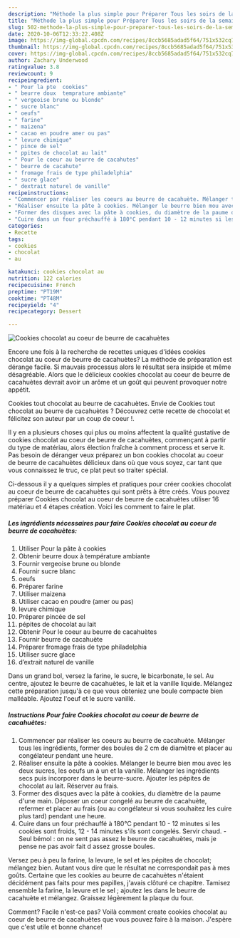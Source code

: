```yaml
---
description: "Méthode la plus simple pour Préparer Tous les soirs de la semaine Cookies chocolat au coeur de beurre de cacahuètes"
title: "Méthode la plus simple pour Préparer Tous les soirs de la semaine Cookies chocolat au coeur de beurre de cacahuètes"
slug: 502-methode-la-plus-simple-pour-preparer-tous-les-soirs-de-la-semaine-cookies-chocolat-au-coeur-de-beurre-de-cacahuetes
date: 2020-10-06T12:33:22.408Z
image: https://img-global.cpcdn.com/recipes/8ccb5685adad5f64/751x532cq70/cookies-chocolat-au-coeur-de-beurre-de-cacahuetes-photo-principale-de-la-recette.jpg
thumbnail: https://img-global.cpcdn.com/recipes/8ccb5685adad5f64/751x532cq70/cookies-chocolat-au-coeur-de-beurre-de-cacahuetes-photo-principale-de-la-recette.jpg
cover: https://img-global.cpcdn.com/recipes/8ccb5685adad5f64/751x532cq70/cookies-chocolat-au-coeur-de-beurre-de-cacahuetes-photo-principale-de-la-recette.jpg
author: Zachary Underwood
ratingvalue: 3.8
reviewcount: 9
recipeingredient:
- " Pour la pte  cookies"
- " beurre doux  temprature ambiante"
- " vergeoise brune ou blonde"
- " sucre blanc"
- " oeufs"
- " farine"
- " maizena"
- " cacao en poudre amer ou pas"
- " levure chimique"
- " pince de sel"
- " ppites de chocolat au lait"
- " Pour le coeur au beurre de cacahutes"
- " beurre de cacahute"
- " fromage frais de type philadelphia"
- " sucre glace"
- " dextrait naturel de vanille"
recipeinstructions:
- "Commencer par réaliser les coeurs au beurre de cacahuète. Mélanger tous les ingrédients, former des boules de 2 cm de diamètre et placer au congélateur pendant une heure."
- "Réaliser ensuite la pâte à cookies. Mélanger le beurre bien mou avec les deux sucres, les oeufs un à un et la vanille. Mélanger les ingrédients secs puis incorporer dans le beurre-sucre. Ajouter les pépites de chocolat au lait. Réserver au frais."
- "Former des disques avec la pâte à cookies, du diamètre de la paume d&#39;une main. Déposer un coeur congelé au beurre de cacahuète, refermer et placer au frais (ou au congélateur si vous souhaitez les cuire plus tard) pendant une heure."
- "Cuire dans un four préchauffé à 180°C pendant 10 - 12 minutes si les cookies sont froids, 12 - 14 minutes s&#39;ils sont congelés. Servir chaud.  Seul bémol : on ne sent pas assez le beurre de cacahuètes, mais je pense ne pas avoir fait d assez grosse boules."
categories:
- Recette
tags:
- cookies
- chocolat
- au

katakunci: cookies chocolat au 
nutrition: 122 calories
recipecuisine: French
preptime: "PT19M"
cooktime: "PT48M"
recipeyield: "4"
recipecategory: Dessert

---
```



![Cookies chocolat au coeur de beurre de cacahuètes](https://img-global.cpcdn.com/recipes/8ccb5685adad5f64/751x532cq70/cookies-chocolat-au-coeur-de-beurre-de-cacahuetes-photo-principale-de-la-recette.jpg)

Encore une fois à la recherche de recettes uniques d'idées cookies chocolat au coeur de beurre de cacahuètes? La méthode de préparation est dérange facile. Si mauvais processus alors le résultat sera insipide et même désagréable. Alors que le délicieux cookies chocolat au coeur de beurre de cacahuètes devrait avoir un arôme et un goût qui peuvent provoquer notre appétit.

Cookies tout chocolat au beurre de cacahuètes. Envie de Cookies tout chocolat au beurre de cacahuètes ? Découvrez cette recette de chocolat et félicitez son auteur par un coup de coeur !.

Il y en a plusieurs choses qui plus ou moins affectent la qualité gustative de cookies chocolat au coeur de beurre de cacahuètes, commençant à partir du type de matériau, alors élection fraîche à comment process et serve it. Pas besoin de déranger veux préparez un bon cookies chocolat au coeur de beurre de cacahuètes délicieux dans où que vous soyez, car tant que vous connaissez le truc, ce plat peut so traiter spécial.


Ci-dessous il y a quelques simples et pratiques pour créer cookies chocolat au coeur de beurre de cacahuètes qui sont prêts à être créés. Vous pouvez préparer Cookies chocolat au coeur de beurre de cacahuètes utiliser 16 matériau et 4 étapes création. Voici les comment to faire le plat.

<!--inarticleads1-->

##### Les ingrédients nécessaires pour faire Cookies chocolat au coeur de beurre de cacahuètes:

1. Utiliser  Pour la pâte à cookies
1. Obtenir  beurre doux à température ambiante
1. Fournir  vergeoise brune ou blonde
1. Fournir  sucre blanc
1.   oeufs
1. Préparer  farine
1. Utiliser  maizena
1. Utiliser  cacao en poudre (amer ou pas)
1.   levure chimique
1. Préparer  pincée de sel
1.   pépites de chocolat au lait
1. Obtenir  Pour le coeur au beurre de cacahuètes
1. Fournir  beurre de cacahuète
1. Préparer  fromage frais de type philadelphia
1. Utiliser  sucre glace
1.   d’extrait naturel de vanille


Dans un grand bol, versez la farine, le sucre, le bicarbonate, le sel. Au centre, ajoutez le beurre de cacahuètes, le lait et la vanille liquide. Mélangez cette préparation jusqu&#39;à ce que vous obteniez une boule compacte bien malléable. Ajoutez l&#39;oeuf et le sucre vanillé. 

<!--inarticleads2-->

##### Instructions Pour faire Cookies chocolat au coeur de beurre de cacahuètes:

1. Commencer par réaliser les coeurs au beurre de cacahuète. Mélanger tous les ingrédients, former des boules de 2 cm de diamètre et placer au congélateur pendant une heure.
1. Réaliser ensuite la pâte à cookies. Mélanger le beurre bien mou avec les deux sucres, les oeufs un à un et la vanille. Mélanger les ingrédients secs puis incorporer dans le beurre-sucre. Ajouter les pépites de chocolat au lait. Réserver au frais.
1. Former des disques avec la pâte à cookies, du diamètre de la paume d&#39;une main. Déposer un coeur congelé au beurre de cacahuète, refermer et placer au frais (ou au congélateur si vous souhaitez les cuire plus tard) pendant une heure.
1. Cuire dans un four préchauffé à 180°C pendant 10 - 12 minutes si les cookies sont froids, 12 - 14 minutes s&#39;ils sont congelés. Servir chaud.  - Seul bémol : on ne sent pas assez le beurre de cacahuètes, mais je pense ne pas avoir fait d assez grosse boules.


Versez peu à peu la farine, la levure, le sel et les pépites de chocolat; mélangez bien. Autant vous dire que le résultat ne correspondait pas à mes goûts. Certaine que les cookies au beurre de cacahuètes n&#39;étaient décidément pas faits pour mes papilles, j&#39;avais clôturé ce chapitre. Tamisez ensemble la farine, la levure et le sel ; ajoutez les dans le beurre de cacahuète et mélangez. Graissez légèrement la plaque du four. 


Comment? Facile n'est-ce pas? Voilà comment create cookies chocolat au coeur de beurre de cacahuètes que vous pouvez faire à la maison. J'espère que c'est utile et bonne chance!

